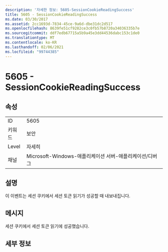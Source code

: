```yaml
---
description: '자세한 정보: 5605-SessionCookieReadingSuccess'
title: 5605 - SessionCookieReadingSuccess
ms.date: 03/30/2017
ms.assetid: 2cc1693d-7834-45ce-9a6d-dbe31dc2d517
ms.openlocfilehash: 8639fe51cf9282ce3c0fb57b8720a34036335b7e
ms.sourcegitcommit: ddf7edb67715a5b9a45e3dd44536dabc153c1de0
ms.translationtype: MT
ms.contentlocale: ko-KR
ms.lasthandoff: 02/06/2021
ms.locfileid: "99744385"
---
```

# <a name="5605---sessioncookiereadingsuccess"></a>5605 - SessionCookieReadingSuccess

## <a name="properties"></a>속성  
  
|||  
|-|-|  
|ID|5605|  
|키워드|보안|  
|Level|자세히|  
|채널|Microsoft-Windows-애플리케이션 서버-애플리케이션/디버그|  
  
## <a name="description"></a>설명  

 이 이벤트는 세션 쿠키에서 세션 토큰 읽기가 성공할 때 내보내집니다.  
  
## <a name="message"></a>메시지  

 세션 쿠키에서 세션 토큰 읽기에 성공했습니다.  
  
## <a name="details"></a>세부 정보
